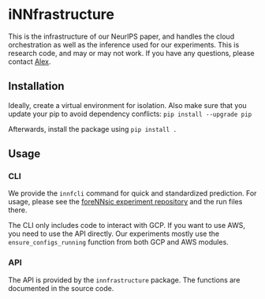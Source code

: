 # iNNfrastructure

This is the infrastructure of our NeurIPS paper, and handles the cloud orchestration as well as the inference used for our experiments.
This is research code, and may or may not work.
If you have any questions, please contact [Alex](https://github.com/alxshine).

## Installation

Ideally, create a virtual environment for isolation.
Also make sure that you update your pip to avoid dependency conflicts: `pip install --upgrade pip`

Afterwards, install the package using `pip install .`

## Usage

### CLI

We provide the `innfcli` command for quick and standardized prediction.
For usage, please see the [foreNNsic experiment repository](TODO) and the run files there.

The CLI only includes code to interact with GCP. If you want to use AWS, you need to use the API directly. Our experiments mostly use the `ensure_configs_running` function from both GCP and AWS modules.

### API

The API is provided by the `innfrastructure` package.
The functions are documented in the source code.
